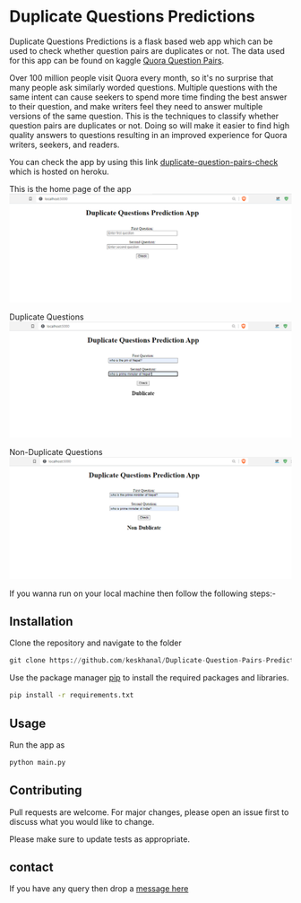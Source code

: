 # Duplicate Questions Predictions

Duplicate Questions Predictions is a flask based web app which can be used to check whether question pairs are duplicates or not. The data used for this app can be found on kaggle [Quora Question Pairs](https://www.kaggle.com/c/quora-question-pairs). 

Over 100 million people visit Quora every month, so it's no surprise that many people ask similarly worded questions. Multiple questions with the same intent can cause seekers to spend more time finding the best answer to their question, and make writers feel they need to answer multiple versions of the same question. This is the techniques to classify whether question pairs are duplicates or not. Doing so will make it easier to find high quality answers to questions resulting in an improved experience for Quora writers, seekers, and readers.

You can check the app by using this link [duplicate-question-pairs-check](https://duplicate-question-pairs-check.herokuapp.com/) which is hosted on heroku.

This is the home page of the app
![home page](https://github.com/keskhanal/Duplicate-Question-Pairs-Prediction/blob/main/screenshots/Screenshot1.png?raw=true)
<!-- ![home page](screenshots\Screenshot1.png?raw=true "Title") -->

Duplicate Questions
![result for duplicate questions](https://github.com/keskhanal/Duplicate-Question-Pairs-Prediction/blob/main/screenshots/Screenshot2.png?raw=true)

<!-- ![result for duplicate questions](screenshots\Screenshot2.png?raw=true "duplicate") -->

Non-Duplicate Questions
![result for non-duplicate questions](https://github.com/keskhanal/Duplicate-Question-Pairs-Prediction/blob/main/screenshots/Screenshot3.png?raw=true)

<!-- ![result for non-duplicate questions](screenshots\Screenshot3.png?raw=true "non-duplicate") -->


If you wanna run on your local machine then follow the following steps:-
## Installation
Clone the repository and navigate to the folder

```python
git clone https://github.com/keskhanal/Duplicate-Question-Pairs-Prediction.git
```

Use the package manager [pip](https://pip.pypa.io/en/stable/) to install the required packages and libraries.

```bash
pip install -r requirements.txt
```

## Usage
Run the app as
```python
python main.py
```

## Contributing
Pull requests are welcome. For major changes, please open an issue first to discuss what you would like to change.

Please make sure to update tests as appropriate.

## contact
If you have any query then drop a [message here](https://www.linkedin.com/in/keskhanal/)
